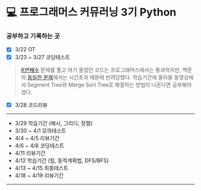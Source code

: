 # 💻 프로그래머스 커뮤러닝 3기 Python
### 공부하고 기록하는 곳

- [x] 3/22 OT
- [x] 3/23 ~ 3/27 코딩테스트
> [K번째수](https://github.com/heewoneha/programmersStudy/blob/master/k_value.py) 문제를 풀고 여기 올렸던 코드는 프로그래머스에서는 통과하지만,
백준의 [동일한 문제](https://www.acmicpc.net/problem/7469)에서는 시간초과 때문에 반려당했다.
학습기간에 올라올 동영상에서 Segment Tree와 Merge Sort Tree로 해결하는 방법이 나온다면 공부해야겠다.
- [x] 3/28 코드리뷰
---
+ 3/29 학습기간 (해시, 그리디, 정렬)
+ 3/30 ~ 4/1 모의테스트
+ 4/4 ~ 4/5 리뷰기간
+ 4/6 ~ 4/8 코딩테스트
+ 4/11 리뷰기간
+ 4/12 학습기간 (힙, 동적계획법, DFS/BFS)
+ 4/13 ~ 4/15 최종테스트
+ 4/18 ~ 4/19 리뷰기간

<hr/>